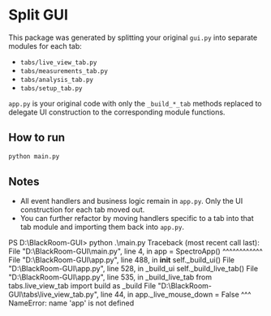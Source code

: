 # Split GUI

This package was generated by splitting your original `gui.py` into separate modules for each tab:
- `tabs/live_view_tab.py`
- `tabs/measurements_tab.py`
- `tabs/analysis_tab.py`
- `tabs/setup_tab.py`

`app.py` is your original code with only the `_build_*_tab` methods replaced to delegate
UI construction to the corresponding module functions.

## How to run

```bash
python main.py
```

## Notes

- All event handlers and business logic remain in `app.py`. Only the UI construction for each tab moved out.
- You can further refactor by moving handlers specific to a tab into that tab module and importing them back into `app.py`.


PS D:\BlackRoom-GUI> python .\main.py
Traceback (most recent call last):
  File "D:\BlackRoom-GUI\main.py", line 4, in <module>
    app = SpectroApp()
          ^^^^^^^^^^^^
  File "D:\BlackRoom-GUI\app.py", line 488, in __init__
    self._build_ui()
  File "D:\BlackRoom-GUI\app.py", line 528, in _build_ui
    self._build_live_tab()
  File "D:\BlackRoom-GUI\app.py", line 535, in _build_live_tab
    from tabs.live_view_tab import build as _build
  File "D:\BlackRoom-GUI\tabs\live_view_tab.py", line 44, in <module>
    app._live_mouse_down = False
    ^^^
NameError: name 'app' is not defined